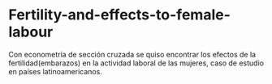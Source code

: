 # Fertility-and-effects-to-female-labour
Con econometría de sección cruzada se quiso encontrar los efectos de la fertilidad(embarazos) en la actividad laboral de las mujeres, caso de estudio en países latinoamericanos.
